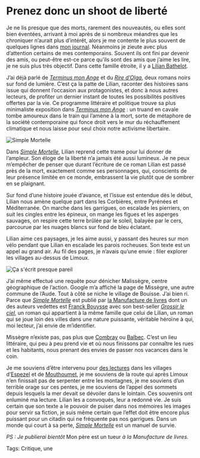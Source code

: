 # Prenez donc un shoot de liberté

Je ne lis presque que des morts, rarement des nouveautés, ou elles sont bien éventées, arrivant à moi après de si nombreux méandres que les chroniquer n’aurait plus d’intérêt, alors je me contente le plus souvent de quelques lignes dans [mon journal](https://tcrouzet.com/tag/carnet-de-route/?serial=1). Néanmoins je zieute avec plus d’attention certains de mes contemporains. Souvent ils ont fini par devenir des amis, ou peut-être est-ce parce qu’ils sont des amis que j’aime les lire, je ne suis plus très objectif. Dans cette famille étroite, il y a [Lilian Bathelot](http://lilian.bathelot.free.fr/).

J’ai déjà parlé de [*Terminus mon Ange*](https://tcrouzet.com/2014/02/14/un-ton-neuf-dans-le-polar/) et du [*Rire d’Olga*](https://tcrouzet.com/2010/07/04/le-rire-olga/), deux romans noirs sur fond de lumière. C’est ça la patte de Lilian, raconter des histoires sans issue qui donnent l’occasion aux protagonistes, et donc à nous autres lecteurs, de profiter un dernier instant de toutes les possibilités positives offertes par la vie. Ce programme littéraire et politique trouve sa plus minimaliste exposition dans [*Terminus mon Ange*](https://www.amazon.fr/Terminus-mon-ange-Lilian-Bathelot/dp/2358870714/) : un truand en cavale tombe amoureux dans le train qui l’amène à la mort, sorte de métaphore de la société contemporaine qui fonce droit vers le mur du réchauffement climatique et nous laisse pour seul choix notre activisme libertaire.

![Simple Mortelle](https://tcrouzet.com/images_tc/2018/01/lilian1-600x295.jpg)

Dans [*Simple Mortelle*](https://www.amazon.fr/Simple-mortelle-Lilian-Bathelot/dp/2358872334/), Lilian reprend cette trame pour lui donner de l’ampleur. Son éloge de la liberté n’a jamais été aussi lumineux. Je ne peux m’empêcher de penser que durant l’écriture de ce roman Lilian est passé près de la mort, exactement comme ses personnages, qui, conscients de leur présence limitée en ce monde, embrassent la vie plutôt que de sombrer en se plaignant.

Sur fond d’une histoire jouée d’avance, et l’issue est entendue dès le début, Lilian nous amène quelque part dans les Corbières, entre Pyrénées et Méditerranée. On marche dans les garrigues, on escalade les pierriers, on suit les cingles entre les épineux, on mange les figues et les asperges sauvages, on respire cette terre brûlée par le soleil, balayée par le cers, parcourue par les nuages blancs sur fond de bleu éclatant.

Lilian aime ces paysages, je les aime aussi, y passant des heures sur mon vélo pendant que Lilian en escalade les parois rocheuses. Son texte est un appel au grand air. Au fil des pages, je n’avais qu’une envie : filer explorer les villages au-dessus de Limoux.

![Ça s'écrit presque pareil](https://tcrouzet.com/images_tc/2018/01/lilian2.jpg)

J’ai même effectué une requête pour dénicher Malissègre, centre géographique de l’action. Google m’a affiché la page de Missègre, une autre commune de l’Aude. Tout à côté se niche le village de Bouisse. J’ai bien ri. Parce que [*Simple Mortelle*](https://www.amazon.fr/Simple-mortelle-Lilian-Bathelot/dp/2358872334/) est publié par [la Manufacture de livres](http://www.lamanufacturedelivres.com/le_site/Accueil.html) dont un des auteurs vedettes est [Franck Bouysse](https://fr.wikipedia.org/wiki/Franck_Bouysse) avec son best-seller [*Grossir le ciel*]([https://www.amazon.fr/Grossir-ciel-S%C3%A9lection-Prix-Polar/dp/2253164186/]), un roman qui appartient à la même famille que celui de Lilian, un roman qui se joue loin des villes dans une nature puissante, véritable héroïne à qui, moi lecteur, j’ai envie de m’identifier.

Missègre n’existe pas, pas plus que [Combray](https://fr.wikipedia.org/wiki/Liste_des_lieux_d%27%C3%80_la_recherche_du_temps_perdu#Combray) ou [Balbec](https://fr.wikipedia.org/wiki/Balbec). C’est un lieu littéraire, qui peu à peu prend vie et où nous finissons par connaître les rues et les habitants, nous prenant des envies de passer nos vacances dans le coin.

Je me souviens d’être intervenu pour [des lectures](https://tcrouzet.com/2010/11/05/espezel/) dans les villages d’[Espezel](https://fr.wikipedia.org/wiki/Espezel) et de [Mouthoumet](https://fr.wikipedia.org/wiki/Mouthoumet), je me souviens de la route qui après Limoux n’en finissait pas de serpenter entre les montagnes, je me souviens d’un terrible orage sur ces pentes, je me souviens de l’appel des sommets depuis lesquels la mer devait se dévoiler dans le lointain. Ces souvenirs ont enluminé ma lecture. Lilian les a convoqués, leur a redonné vie. Je suis certain que son texte a le pouvoir de puiser dans nos mémoires les images pour servir sa fiction, je suis même certain que l’effet doit être encore plus puissant pour un citadin qui ne fréquente pas nos garrigues. Dans un monde qui court à sa perte, [*Simple Mortelle*](https://www.amazon.fr/Simple-mortelle-Lilian-Bathelot/dp/2358872334/) est un manuel de survie.

*PS : Je publierai bientôt* Mon père est un tueur *à la Manufacture de livres.*

Tags: Critique, une